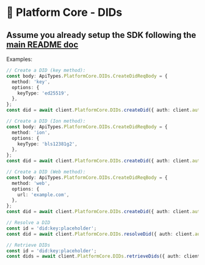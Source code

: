 # 🧍 Platform Core - DIDs

## Assume you already setup the SDK following the [main README doc](https://github.com/Mingyang-Li/mattr-vii#readme)

Examples:
```ts
// Create a DID (key method):
const body: ApiTypes.PlatformCore.DIDs.CreateDidReqBody = {
  method: 'key',
  options: {
    keyType: 'ed25519',
  },
};
const did = await client.PlatformCore.DIDs.createDid({ auth: client.auth, body });
```

```ts
// Create a DID (Ion method):
const body: ApiTypes.PlatformCore.DIDs.CreateDidReqBody = {
  method: 'ion',
  options: {
    keyType: 'bls12381g2',
  },
};
const did = await client.PlatformCore.DIDs.createDid({ auth: client.auth, body });
```

```ts
// Create a DID (Web method):
const body: ApiTypes.PlatformCore.DIDs.CreateDidReqBody = {
  method: 'web',
  options: {
    url: 'example.com',
  },
};
const did = await client.PlatformCore.DIDs.createDid({ auth: client.auth, body });
```

```ts
// Resolve a DID
const id = 'did:key:placeholder';
const did = await client.PlatformCore.DIDs.resolveDid({ auth: client.auth, id });
```

```ts
// Retrieve DIDs
const id = 'did:key:placeholder';
const dids = await client.PlatformCore.DIDs.retrieveDids({ auth: client.auth });
```